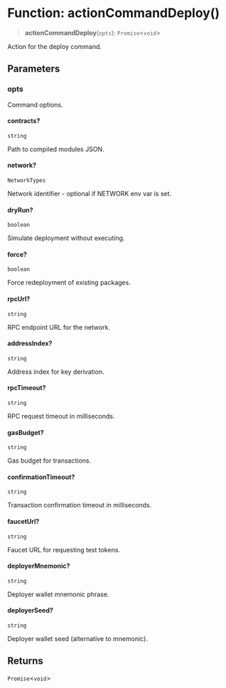 # Function: actionCommandDeploy()

> **actionCommandDeploy**(`opts`): `Promise`\<`void`\>

Action for the deploy command.

## Parameters

### opts

Command options.

#### contracts?

`string`

Path to compiled modules JSON.

#### network?

`NetworkTypes`

Network identifier - optional if NETWORK env var is set.

#### dryRun?

`boolean`

Simulate deployment without executing.

#### force?

`boolean`

Force redeployment of existing packages.

#### rpcUrl?

`string`

RPC endpoint URL for the network.

#### addressIndex?

`string`

Address index for key derivation.

#### rpcTimeout?

`string`

RPC request timeout in milliseconds.

#### gasBudget?

`string`

Gas budget for transactions.

#### confirmationTimeout?

`string`

Transaction confirmation timeout in milliseconds.

#### faucetUrl?

`string`

Faucet URL for requesting test tokens.

#### deployerMnemonic?

`string`

Deployer wallet mnemonic phrase.

#### deployerSeed?

`string`

Deployer wallet seed (alternative to mnemonic).

## Returns

`Promise`\<`void`\>
